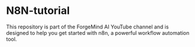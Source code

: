 # N8N-tutorial
This repository is part of the ForgeMind AI YouTube channel and is designed to help you get started with n8n, a powerful workflow automation tool.
